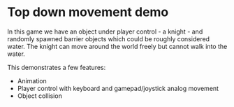 # Top down movement demo

In this game we have an object under player control - a knight - and randomly
spawned barrier objects which could be roughly considered water. The knight can
move around the world freely but cannot walk into the water.

This demonstrates a few features:

- Animation
- Player control with keyboard and gamepad/joystick analog movement
- Object collision
